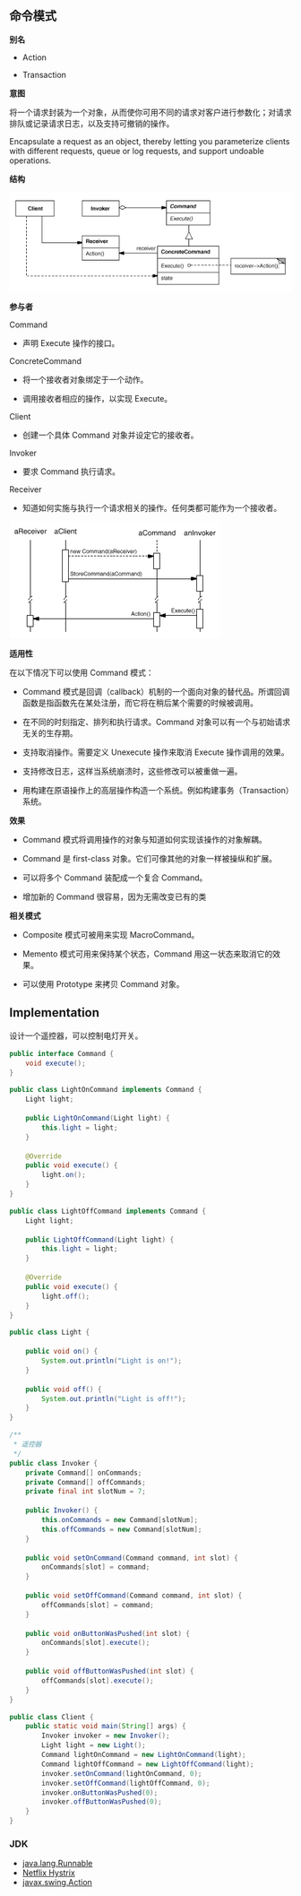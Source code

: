 ## 命令模式
**别名**

-   Action

-   Transaction

**意图**

将一个请求封装为一个对象，从而使你可用不同的请求对客户进行参数化；对请求排队或记录请求日志，以及支持可撤销的操作。

Encapsulate a request as an object, thereby letting you parameterize clients
with different requests, queue or log requests, and support undoable operations.

**结构**

![315146708441.png](media/31e9acd8d4ae264b538586670f9ffed9.png)

**参与者**

Command

-   声明 Execute 操作的接口。

ConcreteCommand

-   将一个接收者对象绑定于一个动作。

-   调用接收者相应的操作，以实现 Execute。

Client

-   创建一个具体 Command 对象并设定它的接收者。

Invoker

-   要求 Command 执行请求。

Receiver

-   知道如何实施与执行一个请求相关的操作。任何类都可能作为一个接收者。

![030118743562.png](media/e9be1328d4c07a358ba694abb1297b65.png)

**适用性**

在以下情况下可以使用 Command 模式：

-   Command
    模式是回调（callback）机制的一个面向对象的替代品。所谓回调函数是指函数先在某处注册，而它将在稍后某个需要的时候被调用。

-   在不同的时刻指定、排列和执行请求。Command
    对象可以有一个与初始请求无关的生存期。

-   支持取消操作。需要定义 Unexecute 操作来取消 Execute 操作调用的效果。

-   支持修改日志，这样当系统崩溃时，这些修改可以被重做一遍。

-   用构建在原语操作上的高层操作构造一个系统。例如构建事务（Transaction）系统。

**效果**

-   Command 模式将调用操作的对象与知道如何实现该操作的对象解耦。

-   Command 是 first-class 对象。它们可像其他的对象一样被操纵和扩展。

-   可以将多个 Command 装配成一个复合 Command。

-   增加新的 Command 很容易，因为无需改变已有的类

**相关模式**

-   Composite 模式可被用来实现 MacroCommand。

-   Memento 模式可用来保持某个状态，Command 用这一状态来取消它的效果。

-   可以使用 Prototype 来拷贝 Command 对象。
## Implementation

设计一个遥控器，可以控制电灯开关。

```java
public interface Command {
    void execute();
}
```

```java
public class LightOnCommand implements Command {
    Light light;

    public LightOnCommand(Light light) {
        this.light = light;
    }

    @Override
    public void execute() {
        light.on();
    }
}
```

```java
public class LightOffCommand implements Command {
    Light light;

    public LightOffCommand(Light light) {
        this.light = light;
    }

    @Override
    public void execute() {
        light.off();
    }
}
```

```java
public class Light {

    public void on() {
        System.out.println("Light is on!");
    }

    public void off() {
        System.out.println("Light is off!");
    }
}
```

```java
/**
 * 遥控器
 */
public class Invoker {
    private Command[] onCommands;
    private Command[] offCommands;
    private final int slotNum = 7;

    public Invoker() {
        this.onCommands = new Command[slotNum];
        this.offCommands = new Command[slotNum];
    }

    public void setOnCommand(Command command, int slot) {
        onCommands[slot] = command;
    }

    public void setOffCommand(Command command, int slot) {
        offCommands[slot] = command;
    }

    public void onButtonWasPushed(int slot) {
        onCommands[slot].execute();
    }

    public void offButtonWasPushed(int slot) {
        offCommands[slot].execute();
    }
}
```

```java
public class Client {
    public static void main(String[] args) {
        Invoker invoker = new Invoker();
        Light light = new Light();
        Command lightOnCommand = new LightOnCommand(light);
        Command lightOffCommand = new LightOffCommand(light);
        invoker.setOnCommand(lightOnCommand, 0);
        invoker.setOffCommand(lightOffCommand, 0);
        invoker.onButtonWasPushed(0);
        invoker.offButtonWasPushed(0);
    }
}
```

### JDK

- [java.lang.Runnable](http://docs.oracle.com/javase/8/docs/api/java/lang/Runnable.html)
- [Netflix Hystrix](https://github.com/Netflix/Hystrix/wiki)
- [javax.swing.Action](http://docs.oracle.com/javase/8/docs/api/javax/swing/Action.html)
